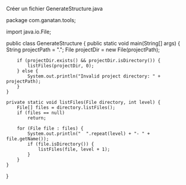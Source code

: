 
Créer un fichier GenerateStructure.java



package com.ganatan.tools;

import java.io.File;

public class GenerateStructure {
	public static void main(String[] args) {
		String projectPath = ".";
		File projectDir = new File(projectPath);

		if (projectDir.exists() && projectDir.isDirectory()) {
			listFiles(projectDir, 0);
		} else {
			System.out.println("Invalid project directory: " + projectPath);
		}
	}

	private static void listFiles(File directory, int level) {
		File[] files = directory.listFiles();
		if (files == null)
			return;

		for (File file : files) {
			System.out.println("  ".repeat(level) + "- " + file.getName());
			if (file.isDirectory()) {
				listFiles(file, level + 1);
			}
		}
	}
}
